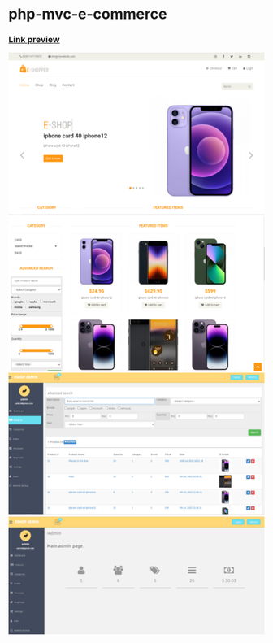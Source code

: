 # php-mvc-e-commerce

### [Link preview](http://eshop1.000.pe/)

![alt text](https://raw.githubusercontent.com/mn0unreal/mvc-e-commerce-final/master/public/photos/1ecommerce.PNG)
![alt text](https://raw.githubusercontent.com/mn0unreal/mvc-e-commerce-final/master/public/photos/2ecommerce.PNG)
![alt text](https://raw.githubusercontent.com/mn0unreal/mvc-e-commerce-final/master/public/photos/3ecommerce.PNG)
![alt text](https://raw.githubusercontent.com/mn0unreal/mvc-e-commerce-final/master/public/photos/4ecommerce.PNG)
